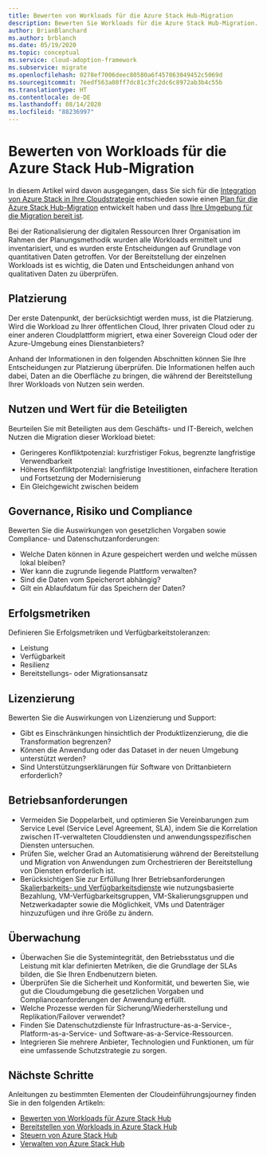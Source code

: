 ```yaml
---
title: Bewerten von Workloads für die Azure Stack Hub-Migration
description: Bewerten Sie Workloads für die Azure Stack Hub-Migration.
author: BrianBlanchard
ms.author: brblanch
ms.date: 05/19/2020
ms.topic: conceptual
ms.service: cloud-adoption-framework
ms.subservice: migrate
ms.openlocfilehash: 0278ef7006deec80580a6f457863049452c5069d
ms.sourcegitcommit: 76edf563a08ff7dc81c3fc2dc6c8972ab3b4c55b
ms.translationtype: HT
ms.contentlocale: de-DE
ms.lasthandoff: 08/14/2020
ms.locfileid: "88236997"
---
```

# <a name="assess-workloads-for-azure-stack-hub-migration"></a>Bewerten von Workloads für die Azure Stack Hub-Migration

In diesem Artikel wird davon ausgegangen, dass Sie sich für die [Integration von Azure Stack in Ihre Cloudstrategie](./index.md) entschieden sowie einen [Plan für die Azure Stack Hub-Migration](./plan.md) entwickelt haben und dass [Ihre Umgebung für die Migration bereit ist](./ready.md).

Bei der Rationalisierung der digitalen Ressourcen Ihrer Organisation im Rahmen der Planungsmethodik wurden alle Workloads ermittelt und inventarisiert, und es wurden erste Entscheidungen auf Grundlage von quantitativen Daten getroffen. Vor der Bereitstellung der einzelnen Workloads ist es wichtig, die Daten und Entscheidungen anhand von qualitativen Daten zu überprüfen.

## <a name="placement"></a>Platzierung

Der erste Datenpunkt, der berücksichtigt werden muss, ist die Platzierung. Wird die Workload zu Ihrer öffentlichen Cloud, Ihrer privaten Cloud oder zu einer anderen Cloudplattform migriert, etwa einer Sovereign Cloud oder der Azure-Umgebung eines Dienstanbieters?

Anhand der Informationen in den folgenden Abschnitten können Sie Ihre Entscheidungen zur Platzierung überprüfen. Die Informationen helfen auch dabei, Daten an die Oberfläche zu bringen, die während der Bereitstellung Ihrer Workloads von Nutzen sein werden.

## <a name="stakeholder-value"></a>Nutzen und Wert für die Beteiligten

Beurteilen Sie mit Beteiligten aus dem Geschäfts- und IT-Bereich, welchen Nutzen die Migration dieser Workload bietet:

- Geringeres Konfliktpotenzial: kurzfristiger Fokus, begrenzte langfristige Verwendbarkeit
- Höheres Konfliktpotenzial: langfristige Investitionen, einfachere Iteration und Fortsetzung der Modernisierung
- Ein Gleichgewicht zwischen beidem

## <a name="governance-risk-and-compliance"></a>Governance, Risiko und Compliance

Bewerten Sie die Auswirkungen von gesetzlichen Vorgaben sowie Compliance- und Datenschutzanforderungen:

- Welche Daten können in Azure gespeichert werden und welche müssen lokal bleiben?
- Wer kann die zugrunde liegende Plattform verwalten?
- Sind die Daten vom Speicherort abhängig?
- Gilt ein Ablaufdatum für das Speichern der Daten?

## <a name="success-metrics"></a>Erfolgsmetriken

Definieren Sie Erfolgsmetriken und Verfügbarkeitstoleranzen:

- Leistung
- Verfügbarkeit
- Resilienz
- Bereitstellungs- oder Migrationsansatz

## <a name="licensing"></a>Lizenzierung

Bewerten Sie die Auswirkungen von Lizenzierung und Support:

- Gibt es Einschränkungen hinsichtlich der Produktlizenzierung, die die Transformation begrenzen?
- Können die Anwendung oder das Dataset in der neuen Umgebung unterstützt werden?
- Sind Unterstützungserklärungen für Software von Drittanbietern erforderlich?

## <a name="operations-requirements"></a>Betriebsanforderungen

- Vermeiden Sie Doppelarbeit, und optimieren Sie Vereinbarungen zum Service Level (Service Level Agreement, SLA), indem Sie die Korrelation zwischen IT-verwalteten Clouddiensten und anwendungsspezifischen Diensten untersuchen.
- Prüfen Sie, welcher Grad an Automatisierung während der Bereitstellung und Migration von Anwendungen zum Orchestrieren der Bereitstellung von Diensten erforderlich ist.
- Berücksichtigen Sie zur Erfüllung Ihrer Betriebsanforderungen [Skalierbarkeits- und Verfügbarkeitsdienste](https://azure.microsoft.com/blog/azure-stack-iaas-part-six/) wie nutzungsbasierte Bezahlung, VM-Verfügbarkeitsgruppen, VM-Skalierungsgruppen und Netzwerkadapter sowie die Möglichkeit, VMs und Datenträger hinzuzufügen und ihre Größe zu ändern.

## <a name="monitoring"></a>Überwachung

- Überwachen Sie die Systemintegrität, den Betriebsstatus und die Leistung mit klar definierten Metriken, die die Grundlage der SLAs bilden, die Sie Ihren Endbenutzern bieten.
- Überprüfen Sie die Sicherheit und Konformität, und bewerten Sie, wie gut die Cloudumgebung die gesetzlichen Vorgaben und Complianceanforderungen der Anwendung erfüllt.
- Welche Prozesse werden für Sicherung/Wiederherstellung und Replikation/Failover verwendet?
- Finden Sie Datenschutzdienste für Infrastructure-as-a-Service-, Platform-as-a-Service- und Software-as-a-Service-Ressourcen.
- Integrieren Sie mehrere Anbieter, Technologien und Funktionen, um für eine umfassende Schutzstrategie zu sorgen.

## <a name="next-steps"></a>Nächste Schritte

Anleitungen zu bestimmten Elementen der Cloudeinführungsjourney finden Sie in den folgenden Artikeln:

- [Bewerten von Workloads für Azure Stack Hub](./migrate-assess.md)
- [Bereitstellen von Workloads in Azure Stack Hub](./migrate-deploy.md)
- [Steuern von Azure Stack Hub](./govern.md)
- [Verwalten von Azure Stack Hub](./manage.md)
